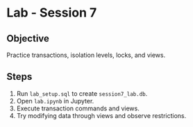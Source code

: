 # Lab - Session 7

## Objective
Practice transactions, isolation levels, locks, and views.

## Steps
1. Run `lab_setup.sql` to create `session7_lab.db`.
2. Open `lab.ipynb` in Jupyter.
3. Execute transaction commands and views.
4. Try modifying data through views and observe restrictions.
